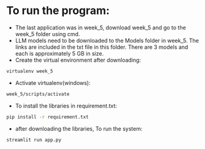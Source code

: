 # To run the program:
- The last application was in week_5, download week_5 and go to the week_5 folder using cmd.
- LLM models need to be downloaded to the Models folder in week_5. The links are included in the txt file in this folder. There are 3 models and each is approximately 5 GB in size. 
- Create the virtual environment after downloading:
```bash
virtualenv week_5
```
- Activate virtualenv(windows):
```bash
week_5/scripts/activate
```
- To install the libraries in requirement.txt:
```bash
pip install -r requirement.txt
```
- after downloading the libraries, To run the system:
```bash
streamlit run app.py
```
